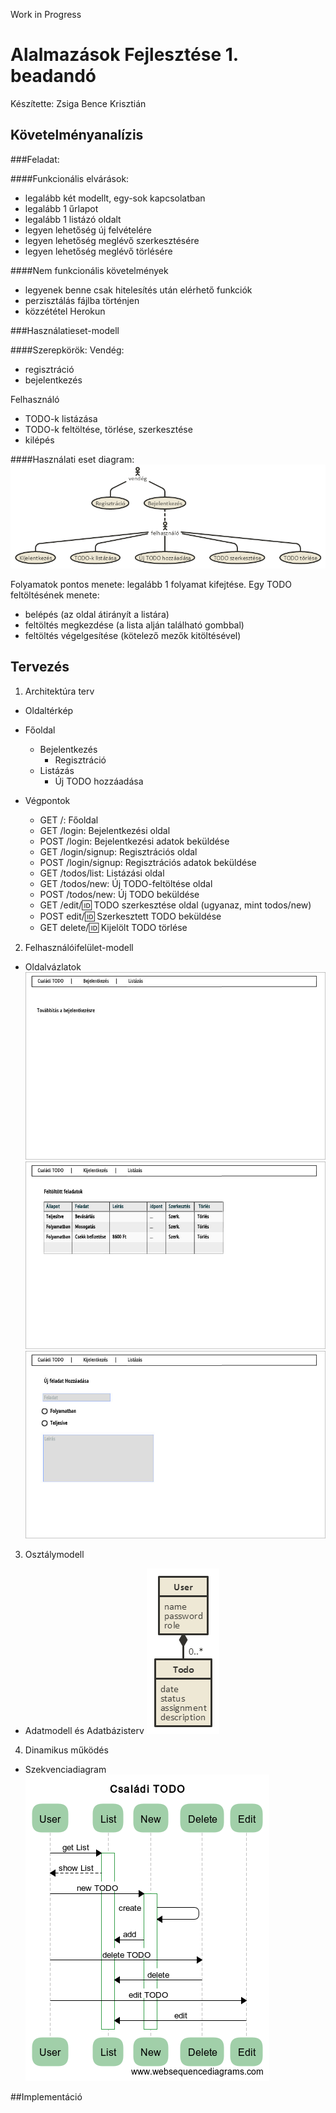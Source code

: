 Work in Progress

# Alalmazások Fejlesztése 1. beadandó

Készítette: Zsiga Bence Krisztián


## Követelményanalízis

###Feladat:

####Funkcionális elvárások:
+ legalább két modellt, egy-sok kapcsolatban
+ legalább 1 űrlapot
+ legalább 1 listázó oldalt
+ legyen lehetőség új felvételére
+ legyen lehetőség meglévő szerkesztésére
+ legyen lehetőség meglévő törlésére

####Nem funkcionális követelmények
+ legyenek benne csak hitelesítés után elérhető funkciók
+ perzisztálás fájlba történjen
+ közzététel Herokun

###Használatieset-modell

####Szerepkörök:
Vendég:
+ regisztráció
+ bejelentkezés

Felhasználó
+ TODO-k listázása
+ TODO-k feltöltése, törlése, szerkesztése
+ kilépés

####Használati eset diagram:
![modell](/docs/imgs/hemodell.png "Használatieset-modell")

Folyamatok pontos menete: legalább 1 folyamat kifejtése.
Egy TODO feltöltésének menete:
+ belépés (az oldal átirányít a listára)
+ feltöltés megkezdése (a lista alján található gombbal)
+ feltöltés végelgesítése (kötelező mezők kitöltésével)

## Tervezés

1. Architektúra terv
+  Oldaltérkép
  + Főoldal
    + Bejelentkezés
      + Regisztráció
    + Listázás
      + Új TODO hozzáadása

+ Végpontok
  + GET /: Főoldal
  + GET /login: Bejelentkezési oldal
  + POST /login: Bejelentkezési adatok beküldése
  + GET /login/signup: Regisztrációs oldal
  + POST /login/signup: Regisztrációs adatok beküldése
  + GET /todos/list: Listázási oldal
  + GET /todos/new: Új TODO-feltöltése oldal
  + POST /todos/new: Új TODO beküldése
  + GET /edit/:id: TODO szerkesztése oldal (ugyanaz, mint todos/new)
  + POST edit/:id: Szerkesztett TODO beküldése
  + GET delete/:id: Kijelölt TODO törlése


2. Felhasználóifelület-modell
  + Oldalvázlatok
![index](/docs/imgs/index.jpg "index")
![list](/docs/imgs/list.jpg "list")
![new](/docs/imgs/new.jpg "new")

3. Osztálymodell
  + Adatmodell és Adatbázisterv
![datamodel](/docs/imgs/datamodel.png "datamodel")

4. Dinamikus működés
  + Szekvenciadiagram
![szekvenciadiagram](/docs/imgs/seq_diag.png "szekvenciadiagram")

##Implementáció
